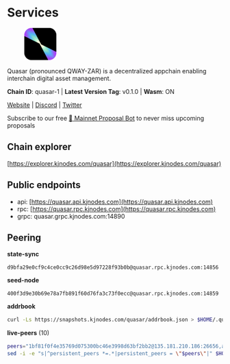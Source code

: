 # Services

<figure><img src="https://raw.githubusercontent.com/kj89/cosmos-images/main/logos/quasar.png" alt=""><figcaption></figcaption></figure>

Quasar (pronounced QWAY-ZAR) is a decentralized  appchain enabling interchain digital asset management.

**Chain ID**: quasar-1 | **Latest Version Tag**: v0.1.0 | **Wasm**: ON

[Website](https://www.quasar.fi) | [Discord](https://discord.gg/quasarfi) | [Twitter](https://twitter.com/QuasarFi)



Subscribe to our free [🤖 Mainnet Proposal Bot](https://t.me/kjnodes_proposal_bot) to never miss upcoming proposals


## Chain explorer
[https://explorer.kjnodes.com/quasar](https://explorer.kjnodes.com/quasar)

## Public endpoints

* api: [https://quasar.api.kjnodes.com](https://quasar.api.kjnodes.com)
* rpc: [https://quasar.rpc.kjnodes.com](https://quasar.rpc.kjnodes.com)
* grpc: quasar.grpc.kjnodes.com:14890

## Peering

**state-sync**

```text
d9bfa29e0cf9c4ce0cc9c26d98e5d97228f93b0b@quasar.rpc.kjnodes.com:14856
```

**seed-node**

```text
400f3d9e30b69e78a7fb891f60d76fa3c73f0ecc@quasar.rpc.kjnodes.com:14859
```

**addrbook**
```bash
curl -Ls https://snapshots.kjnodes.com/quasar/addrbook.json > $HOME/.quasarnode/config/addrbook.json
```

**live-peers** (10)
```bash
peers="1bf81f0f4e35769d075300bc46e3998d63bf2bb2@135.181.210.186:26656,a7d96dc929824613315dcc1c90fee119f28cc51f@134.65.193.189:26656,d9bfa29e0cf9c4ce0cc9c26d98e5d97228f93b0b@65.109.88.38:14856,367d65ece0aafd9b46e15b9dd58fe319d7d29550@143.198.172.109:26656,6cceba286b498d4a1931f85e35ea0fa433373057@169.155.170.222:26656,471518432477e31ea348af246c0b54095d41352c@134.65.195.144:26656,0f7eca0da978e4304bb81fa1b9d9a1c87c57f45d@38.146.3.147:18256,d2247f7b919f0781c90ee61958d7044665a22d38@169.155.169.84:26656,b212d5740b2e11e54f56b072dc13b6134650cfb5@134.65.192.124:26656,bccdc6cb3a0785bf3ee65d98c38bdd62bb843285@141.95.157.139:18256"
sed -i -e "s|^persistent_peers *=.*|persistent_peers = \"$peers\"|" $HOME/.quasarnode/config/config.toml
```
